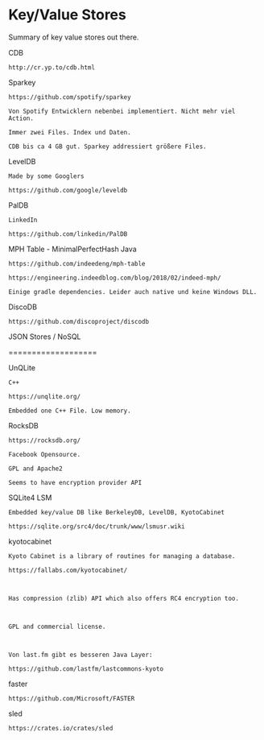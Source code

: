 # Key/Value Stores

Summary of key value stores out there.


CDB

    http://cr.yp.to/cdb.html
 

Sparkey

    https://github.com/spotify/sparkey

    Von Spotify Entwicklern nebenbei implementiert. Nicht mehr viel Action.

    Immer zwei Files. Index und Daten.

    CDB bis ca 4 GB gut. Sparkey addressiert größere Files.

 

LevelDB

    Made by some Googlers

    https://github.com/google/leveldb

 

PalDB

    LinkedIn

    https://github.com/linkedin/PalDB

 

MPH Table - MinimalPerfectHash Java

    https://github.com/indeedeng/mph-table

    https://engineering.indeedblog.com/blog/2018/02/indeed-mph/

    Einige gradle dependencies. Leider auch native und keine Windows DLL.

 

DiscoDB

    https://github.com/discoproject/discodb

 

JSON Stores / NoSQL

===================

 

UnQLite

    C++

    https://unqlite.org/

    Embedded one C++ File. Low memory.

 

RocksDB

    https://rocksdb.org/

    Facebook Opensource.

    GPL and Apache2

    Seems to have encryption provider API

 

SQLite4 LSM

    Embedded key/value DB like BerkeleyDB, LevelDB, KyotoCabinet

    https://sqlite.org/src4/doc/trunk/www/lsmusr.wiki

 

kyotocabinet

    Kyoto Cabinet is a library of routines for managing a database.

    https://fallabs.com/kyotocabinet/

 

    Has compression (zlib) API which also offers RC4 encryption too.

 

    GPL and commercial license.

 

    Von last.fm gibt es besseren Java Layer:

    https://github.com/lastfm/lastcommons-kyoto

 

faster

    https://github.com/Microsoft/FASTER

 

 

sled

    https://crates.io/crates/sled
